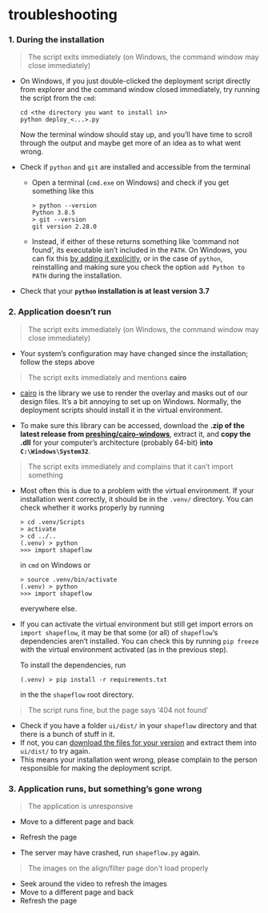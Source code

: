 # troubleshooting

### 1. During the installation

> The script exits immediately (on Windows, the command window may close immediately)

* On Windows, if you just double-clicked the deployment script directly from explorer and the command window closed immediately, try running the script from the `cmd`:

  ```
  cd <the directory you want to install in>
  python deploy_<...>.py
  ```

  Now the terminal window should stay up, and you’ll have time to scroll through the output and maybe get more of an idea as to what went wrong.

* Check if `python` and `git` are installed and accessible from the terminal

  * Open a terminal (`cmd.exe` on Windows) and check if you get something like this

    ```
    > python --version
    Python 3.8.5
    > git --version
    git version 2.28.0
    ```

  * Instead, if either of these returns something like ‘command not found’, its executable isn’t included in the `PATH`. On Windows, you can fix this [by adding it explicitly](https://www.architectryan.com/2018/03/17/add-to-the-path-on-windows-10/), or in the case of `python`, reinstalling and making sure you check the option `add Python to PATH` during the installation.

* Check that your **`python` installation is at least version 3.7**

  

### 2. Application doesn’t run

> The script exits immediately (on Windows, the command window may close immediately)

* Your system’s configuration may have changed since the installation; follow the steps above

  

> The script exits immediately and mentions **cairo**

* [cairo](https://www.cairographics.org/manual/) is the library we use to render the overlay and masks out of our design files. It’s a bit annoying to set up on Windows. Normally, the deployment scripts should install it in the virtual environment.

* To make sure this library can be accessed, download the **.zip of the latest release from [preshing/cairo-windows](https://github.com/preshing/cairo-windows/releases)**, extract it, and **copy the .dll** for your computer’s architecture (probably 64-bit) **into `C:\Windows\System32`**.

  

> The script exits immediately and complains that it can’t import something

* Most often this is due to a problem with the virtual environment. If your installation went correctly, it should be in the `.venv/` directory. You can check whether it works properly by running

  ```
  > cd .venv/Scripts
  > activate
  > cd ../..
  (.venv) > python
  >>> import shapeflow
  ```

  in `cmd`  on Windows or

  ```
  > source .venv/bin/activate
  (.venv) > python
  >>> import shapeflow
  ```

  everywhere else.

* If you can activate the virtual environment but still get import errors on `import shapeflow`, it may be that some (or all) of `shapeflow`‘s dependencies aren’t installed. You can check this by running `pip freeze` with the virtual environment activated (as in the previous step). 

  To install the dependencies, run 

  ```
  (.venv) > pip install -r requirements.txt
  ```

  in the the `shapeflow` root directory.
  

> The script runs fine, but the page says ‘404 not found’

* Check if you have a folder `ui/dist/` in your `shapeflow` directory and that there is a bunch of stuff in it.
* If not, you can [download the files for your version](https://github.com/ybnd/shapeflow/releases) and extract them into `ui/dist/` to try again. 
* This means your installation went wrong, please complain to the person responsible for making the deployment script.



### 3. Application runs, but something’s gone wrong

> The application is unresponsive

- Move to a different page and back

- Refresh the page

- The server may have crashed, run `shapeflow.py` again.

  

> The images on the align/filter page don't load properly

- Seek around the video to refresh the images
- Move to a different page and back
- Refresh the page

